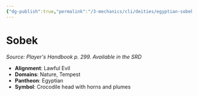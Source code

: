 ```yaml
---
{"dg-publish":true,"permalink":"/3-mechanics/cli/deities/egyptian-sobek/","tags":["ttrpg-cli/compendium/src/5e/phb","ttrpg-cli/deity/egyptian","ttrpg-cli/domain/nature","ttrpg-cli/domain/tempest"],"noteIcon":""}
---
```


# Sobek
*Source: Player's Handbook p. 299. Available in the <span title='Systems Reference Document (5.1)'>SRD</span>* 

- **Alignment**: Lawful Evil
- **Domains**: Nature, Tempest
- **Pantheon**: Egyptian
- **Symbol**: Crocodile head with horns and plumes